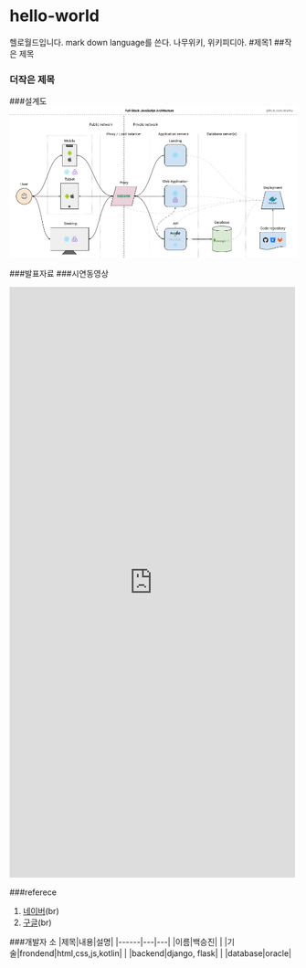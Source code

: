 # hello-world
헬로월드입니다.
mark down language를 쓴다.
나무위키, 위키피디아.
#제목1
##작은 제목
### 더작은 제목


###설계도
<img src="architecture1.jpg">

###발표자료
###시연동영상
<iframe width="500" height="1035" src="https://www.youtube.com/embed/8DcrMJ4_7Uc?list=RD8DcrMJ4_7Uc" title="여름이니까 시원하고 청량한 노래로 기분 업☀️🌊 𝗦𝘂𝗺𝗺𝗲𝗿 𝗽𝗼𝗽" frameborder="0" allow="accelerometer; autoplay; clipboard-write; encrypted-media; gyroscope; picture-in-picture; web-share" referrerpolicy="strict-origin-when-cross-origin" allowfullscreen></iframe>

###referece
1. [네이버](https://www.naver.com)(br)
2. [구글](https://www.google.com)(br)

###개발자 소
|제목|내용|설명|
|------|---|---|
|이름|백승진|   |
|기술|frondend|html,css,js,kotlin|
|   |backend|django, flask|
|   |database|oracle|
